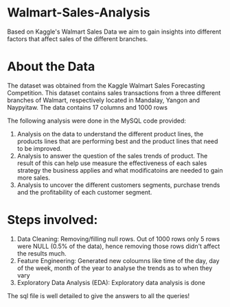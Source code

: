 # Walmart-Sales-Analysis

Based on Kaggle's Walmart Sales Data we aim to gain insights into different factors that affect sales of the different branches.

# About the Data
The dataset was obtained from the Kaggle Walmart Sales Forecasting Competition. This dataset contains sales transactions from a three different branches of Walmart, respectively located in Mandalay, Yangon and Naypyitaw. The data contains 17 columns and 1000 rows

The following analysis were done in the MySQL code provided:
  1. Analysis on the data to understand the different product lines, the products lines that are performing best and the product lines that need to be improved.
  2. Analysis to answer the question of the sales trends of product. The result of this can help use measure the effectiveness of each sales strategy the business applies and what modificatoins are needed to gain more sales.
  3. Analysis to uncover the different customers segments, purchase trends and the profitability of each customer segment.

# Steps involved:
1. Data Cleaning: Removing/filling null rows. Out of 1000 rows only 5 rows were NULL (0.5% of the data), hence removing those rows didn't affect the results much.
2. Feature Engineering: Generated new coloumns like time of the day, day of the week, month of the year to analyse the trends as to when they vary
3. Exploratory Data Analysis (EDA): Exploratory data analysis is done

The sql file is well detailed to give the answers to all the queries!

